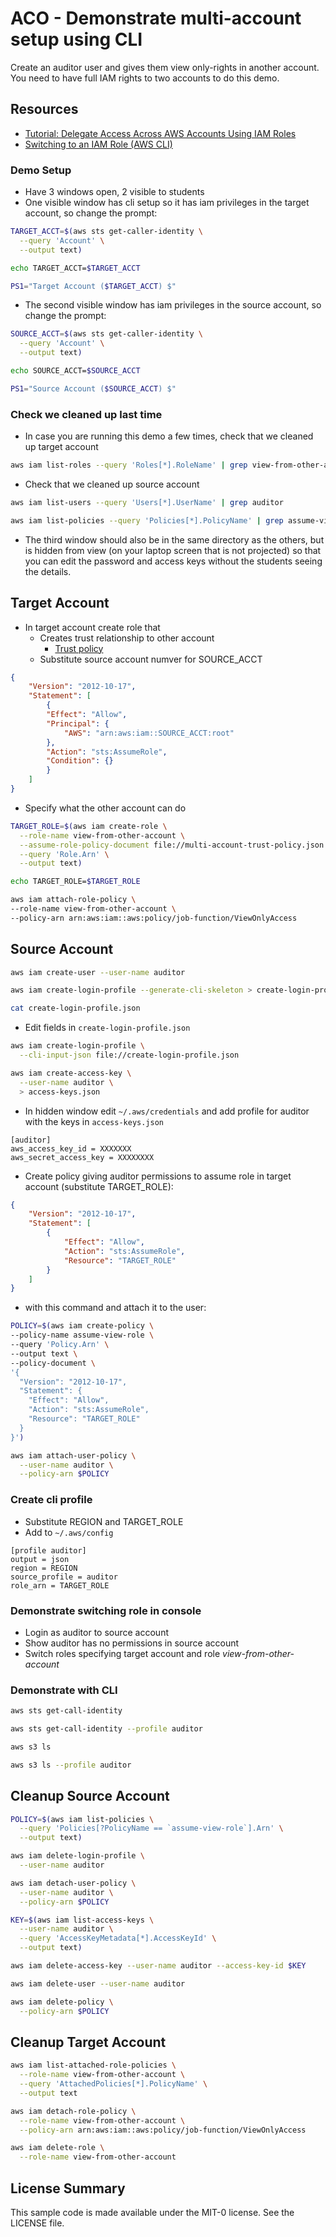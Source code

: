 # ACO - Demonstrate multi-account setup using CLI

Create an auditor user and gives them view only-rights in another account. You need to have full IAM rights to two accounts to do this demo.

## Resources

- [Tutorial: Delegate Access Across AWS Accounts Using IAM Roles](https://docs.aws.amazon.com/IAM/latest/UserGuide/tutorial_cross-account-with-roles.html)
- [Switching to an IAM Role (AWS CLI)](https://docs.aws.amazon.com/IAM/latest/UserGuide/id_roles_use_switch-role-cli.html)

### Demo Setup

- Have 3 windows open, 2 visible to students
- One visible window has cli setup so it has iam privileges in the target account, so change the prompt:

```bash
TARGET_ACCT=$(aws sts get-caller-identity \
  --query 'Account' \
  --output text)

echo TARGET_ACCT=$TARGET_ACCT

PS1="Target Account ($TARGET_ACCT) $"
```

- The second visible window has iam privileges in the source account, so change the prompt:

```bash
SOURCE_ACCT=$(aws sts get-caller-identity \
  --query 'Account' \
  --output text)

echo SOURCE_ACCT=$SOURCE_ACCT

PS1="Source Account ($SOURCE_ACCT) $"
```

### Check we cleaned up last time

- In case you are running this demo a few times, check that we cleaned up target account

```bash
aws iam list-roles --query 'Roles[*].RoleName' | grep view-from-other-account
```

- Check that we cleaned up source account

```bash
aws iam list-users --query 'Users[*].UserName' | grep auditor

aws iam list-policies --query 'Policies[*].PolicyName' | grep assume-view-role
```

- The third window should also be in the same directory as the others, but is hidden from view (on your laptop screen that is not projected) so that you can edit the password and access keys without the students seeing the details.

## Target Account

- In target account create role that
  - Creates trust relationship to other account
    - [Trust policy](./multi-account-trust-policy.json)
  - Substitute source account numver for SOURCE_ACCT

```json
{
    "Version": "2012-10-17",
    "Statement": [
        {
        "Effect": "Allow",
        "Principal": {
            "AWS": "arn:aws:iam::SOURCE_ACCT:root"
        },
        "Action": "sts:AssumeRole",
        "Condition": {}
        }
    ]
}
```

- Specify what the other account can do

```bash
TARGET_ROLE=$(aws iam create-role \
  --role-name view-from-other-account \
  --assume-role-policy-document file://multi-account-trust-policy.json \
  --query 'Role.Arn' \
  --output text)

echo TARGET_ROLE=$TARGET_ROLE

aws iam attach-role-policy \
--role-name view-from-other-account \
--policy-arn arn:aws:iam::aws:policy/job-function/ViewOnlyAccess
```

## Source Account

```bash
aws iam create-user --user-name auditor

aws iam create-login-profile --generate-cli-skeleton > create-login-profile.json

cat create-login-profile.json
```

- Edit fields in `create-login-profile.json`

```bash
aws iam create-login-profile \
  --cli-input-json file://create-login-profile.json

aws iam create-access-key \
  --user-name auditor \
  > access-keys.json
```

- In hidden window edit `~/.aws/credentials` and add profile for auditor with the keys in `access-keys.json`

```config
[auditor]
aws_access_key_id = XXXXXXX
aws_secret_access_key = XXXXXXXX
```

- Create policy giving auditor permissions to assume role in target account (substitute TARGET_ROLE):

```json
{
    "Version": "2012-10-17",
    "Statement": [
        {
            "Effect": "Allow",
            "Action": "sts:AssumeRole",
            "Resource": "TARGET_ROLE"
        }
    ]
}
```

- with this command and attach it to the user:

```bash
POLICY=$(aws iam create-policy \
--policy-name assume-view-role \
--query 'Policy.Arn' \
--output text \
--policy-document \
'{
  "Version": "2012-10-17",
  "Statement": {
    "Effect": "Allow",
    "Action": "sts:AssumeRole",
    "Resource": "TARGET_ROLE"
  }
}')

aws iam attach-user-policy \
  --user-name auditor \
  --policy-arn $POLICY
```

### Create cli profile

- Substitute REGION and TARGET_ROLE
- Add to `~/.aws/config`

```config
[profile auditor]
output = json
region = REGION
source_profile = auditor
role_arn = TARGET_ROLE
```

### Demonstrate switching role in console

- Login as auditor to source account
- Show auditor has no permissions in source account
- Switch roles specifying target account and role _view-from-other-account_

### Demonstrate with CLI

```bash
aws sts get-call-identity

aws sts get-call-identity --profile auditor

aws s3 ls

aws s3 ls --profile auditor
```

## Cleanup Source Account

```bash
POLICY=$(aws iam list-policies \
  --query 'Policies[?PolicyName == `assume-view-role`].Arn' \
  --output text)

aws iam delete-login-profile \
  --user-name auditor

aws iam detach-user-policy \
  --user-name auditor \
  --policy-arn $POLICY

KEY=$(aws iam list-access-keys \
  --user-name auditor \
  --query 'AccessKeyMetadata[*].AccessKeyId' \
  --output text)

aws iam delete-access-key --user-name auditor --access-key-id $KEY

aws iam delete-user --user-name auditor

aws iam delete-policy \
  --policy-arn $POLICY
```

## Cleanup Target Account

```bash
aws iam list-attached-role-policies \
  --role-name view-from-other-account \
  --query 'AttachedPolicies[*].PolicyName' \
  --output text

aws iam detach-role-policy \
  --role-name view-from-other-account \
  --policy-arn arn:aws:iam::aws:policy/job-function/ViewOnlyAccess

aws iam delete-role \
  --role-name view-from-other-account
```

## License Summary

This sample code is made available under the MIT-0 license. See the LICENSE file.